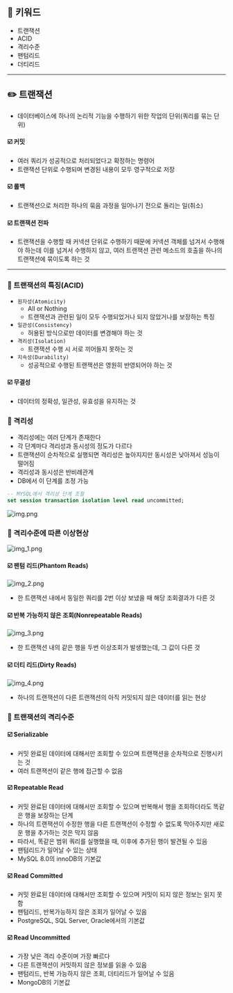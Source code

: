 ## 📓 키워드

- 트랜잭션
- ACID
- 격리수준
- 팬텀리드
- 더티리드

---

## ✏️ 트랜잭션

- 데이터베이스에 하나의 논리적 기능을 수행하기 위한 작업의 단위(쿼리를 묶는 단위)

#### ☑️ 커밋

- 여러 쿼리가 성공적으로 처리되었다고 확정하는 명령어
- 트랜잭션 단위로 수행되며 변경된 내용이 모두 영구적으로 저장

#### ☑️ 롤백

- 트랜잭션으로 처리한 하나의 묶음 과정을 일어나기 전으로 돌리는 일(취소)

#### ☑️ 트랜잭션 전파

- 트랜잭션을 수행할 때 커넥션 단위로 수행하기 때문에 커넥션 객체를 넘겨서 수행해야 하는데 이를 넘겨서 수행하지 않고, 여러 트랜잭션 관련 메소드의 호출을 하나의 트랜잭션에 묶이도록 하는 것

---

### 💭 트랜잭션의 특징(ACID)

- `원자성(Atomicity)`
  - All or Nothing
  - 트랜잭션과 관련된 일이 모두 수행되었거나 되지 않았거나를 보장하는 특징
- `일관성(Consistency)`
  - 허용된 방식으로만 데이터를 변경해야 하는 것
- `격리성(Isolation)`
  - 트랜잭션 수행 시 서로 끼어들지 못하는 것
- `지속성(Durability)`
  - 성공적으로 수행된 트랜잭션은 영원히 반영되어야 하는 것

#### ☑️ 무결성

- 데이터의 정확성, 일관성, 유효성을 유지하는 것

### 💭 격리성

- 격리성에는 여러 단계가 존재한다
- 각 단계마다 격리성과 동시성의 정도가 다르다
- 트랜잭션이 순차적으로 실행되면 격리성은 높아지지만 동시성은 낮아져서 성능이 떨어짐
- 격리성과 동시성은 반비례관계
- DB에서 이 단계를 조정 가능

```sql
-- MYSQL에서 격리성 단계 조절
set session transaction isolation level read uncommitted;
```

![img.png](img.png)

### 💭 격리수준에 따른 이상현상

![img_1.png](img_1.png)

#### ☑️ 팬텀 리드(Phantom Reads)

![img_2.png](img_2.png)

- 한 트랜잭션 내에서 동일한 쿼리를 2번 이상 보냈을 때 해당 조회결과가 다른 것

#### ☑️ 반복 가능하지 않은 조회(Nonrepeatable Reads)

![img_3.png](img_3.png)

- 한 트랜잭션 내의 같은 행을 두번 이상조회가 발생했는데, 그 값이 다른 것

#### ☑️ 더티 리드(Dirty Reads)

![img_4.png](img_4.png)

- 하나의 트랜잭션이 다른 트랜잭션의 아직 커밋되지 않은 데이터를 읽는 현상

### 💭 트랜잭션의 격리수준

#### ☑️ Serializable

- 커밋 완료된 데이터에 대해서만 조회할 수 있으며 트랜잭션을 순차적으로 진행시키는 것
- 여러 트랜잭션이 같은 행에 접근할 수 없음

#### ☑️ Repeatable Read

- 커밋 완료된 데이터에 대해서만 조회할 수 있으며 반복해서 행을 조회하더라도 똑같은 행을 보장하는 단계
- 하나의 트랜잭션이 수정한 행을 다른 트랜잭션이 수정할 수 없도록 막아주지만 새로운 행을 추가하는 것은 막지 않음
- 따라서, 똑같은 범위 쿼리를 실행했을 때, 이후에 추가된 행이 발견될 수 있음
- 팬텀리드가 일어날 수 있는 상태
- MySQL 8.0의 innoDB의 기본값

#### ☑️ Read Committed

- 커밋 완료된 데이터에 대해서만 조회할 수 있으며 커밋이 되지 않은 정보는 읽지 못함
- 팬텀리드, 반복가능하지 않은 조회가 일어날 수 있음
- PostgreSQL, SQL Server, Oracle에서의 기본값

#### ☑️ Read Uncommitted

- 가장 낮은 격리 수준이며 가장 빠르다
- 다른 트랜잭션이 커밋하지 않은 정보를 읽을 수 있음
- 팬텀리드, 반복 가능하지 않은 조회, 더티리드가 일어날 수 있음
- MongoDB의 기본값